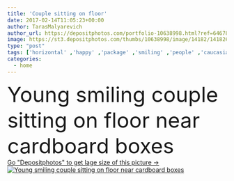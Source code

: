 ```yaml
---
title: 'Couple sitting on floor'
date: 2017-02-14T11:05:23+00:00
author: TarasMalyarevich
author_url: https://depositphotos.com/portfolio-10638998.html?ref=64678756
image: https://st3.depositphotos.com/thumbs/10638998/image/14182/141826178/api_thumb_450.jpg?forcejpeg=true
type: "post"
tags: ['horizontal' ,'happy' ,'package' ,'smiling' ,'people' ,'caucasian' ,'packing' ,'friendship' ,'man' ,'home' ,'couple' ,'moving' ,'woman' ,'boxes' ,'togetherness' ,'friends' ,'indoors' ,'casual' ,'closeness' ,'fireplace' ,'relationship' ,'magazines' ,'relocation' ,'unpacking' ,'relocating' ,'selective focus' ,'new home' ,'moving in' ,'Cardboard Boxes' ,'carton boxes' ]
categories: 
  - home
---
```

<div aling="center">
            <font size="60"> Young smiling couple sitting on floor near cardboard boxes</font>   
</div>
<div>
    <a href='https://depositphotos.com/141826178/stock-photo-couple-sitting-on-floor.html?ref=64678756' target=_blank > Go "Depositphotos" to get lage size of this picture ->
        <img href='https://depositphotos.com/141826178/stock-photo-couple-sitting-on-floor.html?ref=64678756' src='https://st3.depositphotos.com/10638998/14182/i/950/depositphotos_141826178-stock-photo-couple-sitting-on-floor.jpg?forcejpeg=true' alt='Young smiling couple sitting on floor near cardboard boxes' >
    </a>
</div>
